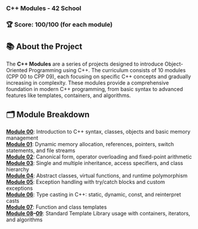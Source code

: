 ### C++ Modules - 42 School

### 🏆 Score: **100/100** (for each module)

## 📚 About the Project

The **C++ Modules** are a series of projects designed to introduce Object-Oriented Programming using C++. The curriculum consists of 10 modules (CPP 00 to CPP 09), each focusing on specific C++ concepts and gradually increasing in complexity. These modules provide a comprehensive foundation in modern C++ programming, from basic syntax to advanced features like templates, containers, and algorithms.

## 🗂️ Module Breakdown

[**Module 00**](https://github.com/t-ecker/cpp00.git): Introduction to C++ syntax, classes, objects and basic memory management  
[**Module 01**](https://github.com/t-ecker/cpp01.git): Dynamic memory allocation, references, pointers, switch statements, and file streams  
[**Module 02**](https://github.com/t-ecker/cpp02.git): Canonical form, operator overloading and fixed-point arithmetic  
[**Module 03**](https://github.com/t-ecker/cpp03.git): Single and multiple inheritance, access specifiers, and class hierarchy  
[**Module 04**](https://github.com/t-ecker/cpp04.git): Abstract classes, virtual functions, and runtime polymorphism  
[**Module 05**](https://github.com/t-ecker/cpp05.git): Exception handling with try/catch blocks and custom exceptions  
[**Module 06**](https://github.com/t-ecker/cpp06.git): Type casting in C++: static, dynamic, const, and reinterpret casts  
[**Module 07**](https://github.com/t-ecker/cpp07.git): Function and class templates  
**[Module 08](https://github.com/t-ecker/cpp08.git)–[09](https://github.com/t-ecker/cpp09.git)**: Standard Template Library usage with containers, iterators, and algorithms
